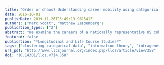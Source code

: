 ```yaml
---
title: "Order or chaos? Understanding career mobility using categorical clustering and information theory"
date: 2016-10-01
publishDate: 2019-11-26T15:49:13.962541Z
authors: ["Marc Scott", "Matthew Zeidenberg"]
publication_types: ["2"]
abstract: "We examine the careers of a nationally representative US cohort of young adults using sequence analysis and information-theoretic techniques to describe these careers’ structure and how this structure might inform differences in wage mobility.  We operationalise the career as a sequence of industry-occupation pairs observed quarterly.  We investigate how the content of these pairs and their organisation over time relate to future mobility.  We perform the analysis across three different mobility groups, one of which is characterised by persistent low-wage work.  Contrary to what one might expect, low-wage work is not typified by a lack of structure, even in many of the careers in which the worker is weakly attached to the labour market.  Using clustering techniques customised to this problem, we build a typology of careers within three groups of workers defined by their wage mobility.  We find significant variation within, as well as similarity across the three groups, enhancing our understanding of careers with different levels of mobility."
featured: false
publication: "*Longitudinal and Life Course Studies*"
tags: ["clustering categorical data", "information theory", "intragenerational mobility", "national longitudinal survey", "optimal matching"]
url_pdf: "http://www.llcsjournal.org/index.php/llcs/article/view/358"
doi: "10.14301/llcs.v7i4.358"
---
```


